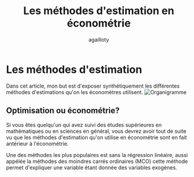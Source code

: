 ﻿---
layout: post
author: agailloty
title: "Les méthodes d'estimation en économétrie"
category: Econométrie
---



# Les méthodes d'estimation

Dans cet article, mon but est d'exposer synthétiquement les différentes méthodes d'estimations qu'on les économètres utilisent.
![Organigramme]( "/media/econ.png" )

## Optimisation ou économétrie?

Si vous êtes quelqu'un qui avez suivi des études supérieures en mathématiques ou en sciences en général, vous devrez avoir tout de suite vu que les méthodes d'estimation qu'on utilise en économétrie sont en fait antérieur à l'économétrie. 

Une des méthodes les plus populaires est sans la régression linéaire, aussi appélée la méthodes des moindres carrés ordinaires (MCO) cette méthode permet d'expliquer une variable étant donnée des variables exogènes. 




